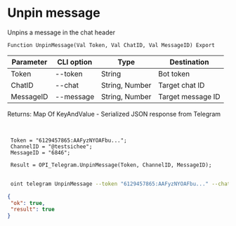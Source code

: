 ﻿---
sidebar_position: 5
---

# Unpin message
 Unpins a message in the chat header



`Function UnpinMessage(Val Token, Val ChatID, Val MessageID) Export`

 | Parameter | CLI option | Type | Destination |
 |-|-|-|-|
 | Token | --token | String | Bot token |
 | ChatID | --chat | String, Number | Target chat ID |
 | MessageID | --message | String, Number | Target message ID |

 
 Returns: Map Of KeyAndValue - Serialized JSON response from Telegram

<br/>




```bsl title="Code example"
 Token = "6129457865:AAFyzNYOAFbu...";
 ChannelID = "@testsichee";
 MessageID = "6846";
 
 Result = OPI_Telegram.UnpinMessage(Token, ChannelID, MessageID);
```
	


```sh title="CLI command example"
 
 oint telegram UnpinMessage --token "6129457865:AAFyzNYOAFbu..." --chat %chat% --message "4951"

```

```json title="Result"
{
 "ok": true,
 "result": true
}
```
